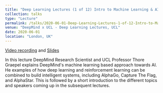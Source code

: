 ```yaml
---
title: "Deep Learning Lectures (1 of 12) Intro to Machine Learning & AI"
collection: talks
type: "Lecture"
permalink: /talks/2020-06-01-Deep-Learning-Lectures-1-of-12-Intro-to-Machine-Learning-and-AI
venue: "DeepMind x UCL - Deep Learning Lectures, UCL"
date: 2020-06-01
location: "London, UK"
---
```

[Video recording](https://www.youtube.com/watch?v=7R52wiUgxZI) and [Slides](https://storage.googleapis.com/deepmind-media/UCLxDeepMind_2020/L1%20-%20UCLxDeepMind%20DL2020.pdf)

In this lecture DeepMind Research Scientist and UCL Professor Thore Graepel explains DeepMind's machine learning based approach towards AI. He examples of how deep learning and reinforcement learning can be combined to build intelligent systems, including AlphaGo, Capture The Flag, and AlphaStar. This is followed by a short introduction to the different topics and speakers coming up in the subsequent lectures.
